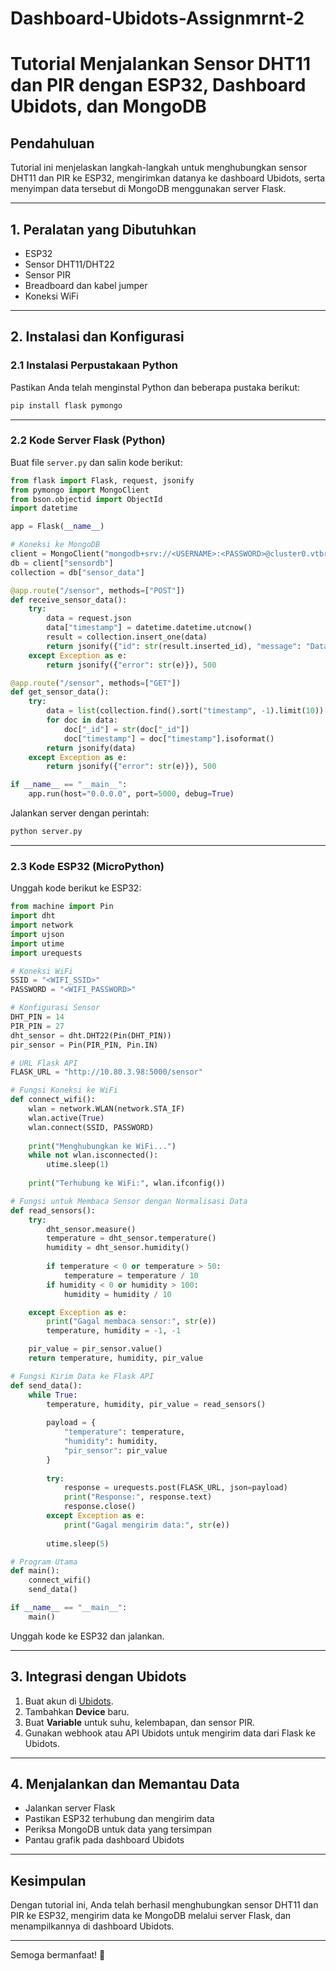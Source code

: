 # Dashboard-Ubidots-Assignmrnt-2

# Tutorial Menjalankan Sensor DHT11 dan PIR dengan ESP32, Dashboard Ubidots, dan MongoDB

## Pendahuluan
Tutorial ini menjelaskan langkah-langkah untuk menghubungkan sensor DHT11 dan PIR ke ESP32, mengirimkan datanya ke dashboard Ubidots, serta menyimpan data tersebut di MongoDB menggunakan server Flask.

---

## 1. Peralatan yang Dibutuhkan
- ESP32
- Sensor DHT11/DHT22
- Sensor PIR
- Breadboard dan kabel jumper
- Koneksi WiFi

---

## 2. Instalasi dan Konfigurasi

### 2.1 Instalasi Perpustakaan Python
Pastikan Anda telah menginstal Python dan beberapa pustaka berikut:
```bash
pip install flask pymongo
```

---

### 2.2 Kode Server Flask (Python)
Buat file `server.py` dan salin kode berikut:

```python
from flask import Flask, request, jsonify
from pymongo import MongoClient
from bson.objectid import ObjectId
import datetime

app = Flask(__name__)

# Koneksi ke MongoDB
client = MongoClient("mongodb+srv://<USERNAME>:<PASSWORD>@cluster0.vtbru.mongodb.net/?retryWrites=true&w=majority&appName=Cluster0")
db = client["sensordb"]
collection = db["sensor_data"]

@app.route("/sensor", methods=["POST"])
def receive_sensor_data():
    try:
        data = request.json
        data["timestamp"] = datetime.datetime.utcnow()
        result = collection.insert_one(data)
        return jsonify({"id": str(result.inserted_id), "message": "Data berhasil disimpan"}), 201
    except Exception as e:
        return jsonify({"error": str(e)}), 500

@app.route("/sensor", methods=["GET"])
def get_sensor_data():
    try:
        data = list(collection.find().sort("timestamp", -1).limit(10))
        for doc in data:
            doc["_id"] = str(doc["_id"])
            doc["timestamp"] = doc["timestamp"].isoformat()
        return jsonify(data)
    except Exception as e:
        return jsonify({"error": str(e)}), 500

if __name__ == "__main__":
    app.run(host="0.0.0.0", port=5000, debug=True)
```

Jalankan server dengan perintah:
```bash
python server.py
```

---

### 2.3 Kode ESP32 (MicroPython)
Unggah kode berikut ke ESP32:

```python
from machine import Pin
import dht
import network
import ujson
import utime
import urequests

# Koneksi WiFi
SSID = "<WIFI_SSID>"
PASSWORD = "<WIFI_PASSWORD>"

# Konfigurasi Sensor
DHT_PIN = 14
PIR_PIN = 27
dht_sensor = dht.DHT22(Pin(DHT_PIN))
pir_sensor = Pin(PIR_PIN, Pin.IN)

# URL Flask API
FLASK_URL = "http://10.80.3.98:5000/sensor"

# Fungsi Koneksi ke WiFi
def connect_wifi():
    wlan = network.WLAN(network.STA_IF)
    wlan.active(True)
    wlan.connect(SSID, PASSWORD)
    
    print("Menghubungkan ke WiFi...")
    while not wlan.isconnected():
        utime.sleep(1)
    
    print("Terhubung ke WiFi:", wlan.ifconfig())

# Fungsi untuk Membaca Sensor dengan Normalisasi Data
def read_sensors():
    try:
        dht_sensor.measure()
        temperature = dht_sensor.temperature()
        humidity = dht_sensor.humidity()
        
        if temperature < 0 or temperature > 50:
            temperature = temperature / 10  
        if humidity < 0 or humidity > 100:
            humidity = humidity / 10

    except Exception as e:
        print("Gagal membaca sensor:", str(e))
        temperature, humidity = -1, -1

    pir_value = pir_sensor.value()
    return temperature, humidity, pir_value

# Fungsi Kirim Data ke Flask API
def send_data():
    while True:
        temperature, humidity, pir_value = read_sensors()
        
        payload = {
            "temperature": temperature,
            "humidity": humidity,
            "pir_sensor": pir_value
        }
        
        try:
            response = urequests.post(FLASK_URL, json=payload)
            print("Response:", response.text)
            response.close()
        except Exception as e:
            print("Gagal mengirim data:", str(e))
        
        utime.sleep(5)  

# Program Utama
def main():
    connect_wifi()
    send_data()

if __name__ == "__main__":
    main()
```

Unggah kode ke ESP32 dan jalankan.

---

## 3. Integrasi dengan Ubidots
1. Buat akun di [Ubidots](https://ubidots.com/).
2. Tambahkan **Device** baru.
3. Buat **Variable** untuk suhu, kelembapan, dan sensor PIR.
4. Gunakan webhook atau API Ubidots untuk mengirim data dari Flask ke Ubidots.

---

## 4. Menjalankan dan Memantau Data
- Jalankan server Flask
- Pastikan ESP32 terhubung dan mengirim data
- Periksa MongoDB untuk data yang tersimpan
- Pantau grafik pada dashboard Ubidots

---

## Kesimpulan
Dengan tutorial ini, Anda telah berhasil menghubungkan sensor DHT11 dan PIR ke ESP32, mengirim data ke MongoDB melalui server Flask, dan menampilkannya di dashboard Ubidots.

---

Semoga bermanfaat! 🚀


